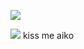   ![](https://komarev.com/ghpvc/?username=yeorido&label=bloop+ʚ♡ɞ&color=3D211A)

![](https://i.imgur.com/5eQiWnR.png) kiss me aiko
